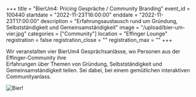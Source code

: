 +++
title = "BierUm4: Pricing Gespräche / Community Branding"
event_id = 100440
startdate = "2022-11-23T16:00:00"
enddate = "2022-11-23T17:00:00"
description = "Erfahrungsaustausch rund um Gründung, Selbstständigkeit und Gemeinsamständigkeit"
image = "/upload/bier-um-vier.jpg"
categories = ["Community"]
location = "Effinger Lounge"
registration = false
registration_close = ""
registration_max = ""
+++

Wir veranstalten vier BierUm4 Gesprächsanlässe, wo Personen aus der Effinger-Community ihre  
Erfahrungen über Themen von Gründung, Selbstständigkeit und Gemeinsamständigkeit teilen.
Sei dabei, bei einem gemütlichen interaktiven Communityanlass.

![Bier!](/upload/bier-um-vier.jpg)
